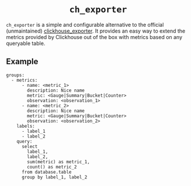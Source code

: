 <h1 align="center"><code>ch_exporter</code></h1>

`ch_exporter` is a simple and configurable alternative to the official (unmaintained) [clickhouse_exporter](https://github.com/ClickHouse/clickhouse_exporter).
It provides an easy way to extend the metrics provided by Clickhouse out of the box with metrics based on any queryable table.

## Example
```
groups:
  - metrics:
      - name: <metric_1>
        description: Nice name
        metric: <Gauge|Summary|Bucket|Counter>
        observation: <observation_1>
      - name: <metric_2>
        description: Nice name
        metric: <Gauge|Summary|Bucket|Counter>
        observation: <observation_2>
    labels:
      - label_1
      - label_2
    query:
      select 
        label_1, 
        label_2, 
        sum(metric) as metric_1, 
        count() as metric_2
      from database.table
      group by label_1, label_2
```
